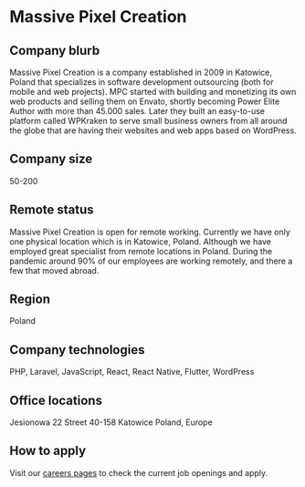 # Massive Pixel Creation
## Company blurb
Massive Pixel Creation is a company established in 2009 in Katowice, Poland that specializes in software development outsourcing (both for mobile and web projects). MPC started with building and monetizing its own web products and selling them on Envato, shortly becoming Power Elite Author with more than 45.000 sales.
Later they built an easy-to-use platform called WPKraken to serve small business owners from all around the globe that are having their websites and web apps based on WordPress.
## Company size
50-200
## Remote status
Massive Pixel Creation is open for remote working. Currently we have only one physical location which is in Katowice, Poland. Although we have employed great specialist from remote locations in Poland. During the pandemic around 90% of our employees are working remotely, and there a few that moved abroad.
## Region
Poland
## Company technologies
PHP, Laravel, JavaScript, React, React Native, Flutter, WordPress
## Office locations
Jesionowa 22 Street
40-158 Katowice
Poland, Europe
## How to apply
Visit our [careers pages](https://massivepixel.io/career/) to check the current job openings and apply.